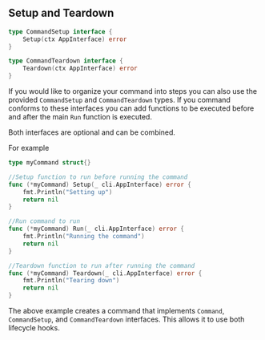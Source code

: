 ## Setup and Teardown

```go
type CommandSetup interface {
	Setup(ctx AppInterface) error
}

type CommandTeardown interface {
	Teardown(ctx AppInterface) error
}
```


If you would like to organize your command into steps you can also use the provided `CommandSetup` and `CommandTeardown` types.
If you command conforms to these interfaces you can add functions to be executed before and after the main `Run` function is executed.

Both interfaces are optional and can be combined.

For example

```go
type myCommand struct{}

//Setup function to run before running the command
func (*myCommand) Setup(_ cli.AppInterface) error {
	fmt.Println("Setting up")
	return nil
}

//Run command to run
func (*myCommand) Run(_ cli.AppInterface) error {
	fmt.Println("Running the command")
	return nil
}

//Teardown function to run after running the command
func (*myCommand) Teardown(_ cli.AppInterface) error {
	fmt.Println("Tearing down")
	return nil
}
```

The above example creates a command that implements `Command`, `CommandSetup`, and `CommandTeardown` interfaces. This allows it to use both lifecycle hooks. 